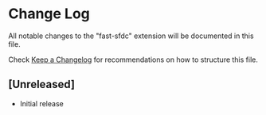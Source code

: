 # Change Log
All notable changes to the "fast-sfdc" extension will be documented in this file.

Check [Keep a Changelog](http://keepachangelog.com/) for recommendations on how to structure this file.

## [Unreleased]
- Initial release
